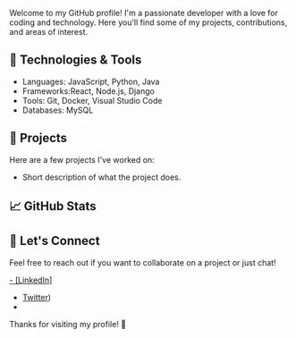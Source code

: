 Welcome to my GitHub profile! I'm a passionate developer with a love for coding and technology. Here you'll find some of my projects, contributions, and areas of interest.

## 🔧 Technologies & Tools

- Languages:  JavaScript, Python, Java
- Frameworks:React, Node.js, Django
- Tools: Git, Docker, Visual Studio Code
- Databases:  MySQL
## 🌟 Projects

Here are a few projects I've worked on:
- Short description of what the project does.

## 📈 GitHub Stats



## 💬 Let's Connect

Feel free to reach out if you want to collaborate on a project or just chat!

[- [LinkedIn]](https://www.linkedin.com/in/pawan-prajapati-6175b92b7/)
- [Twitter](https://x.com/pawan0prajapati))
-

Thanks for visiting my profile! 🌟
